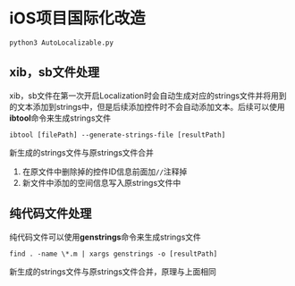 # iOS项目国际化改造

`python3 AutoLocalizable.py`

## xib，sb文件处理

xib，sb文件在第一次开启Localization时会自动生成对应的strings文件并将用到的文本添加到strings中，但是后续添加控件时不会自动添加文本。后续可以使用**ibtool**命令来生成strings文件

```
ibtool [filePath] --generate-strings-file [resultPath]
```

新生成的strings文件与原strings文件合并

1. 在原文件中删除掉的控件ID信息前面加`//`注释掉
2. 新文件中添加的空间信息写入原strings文件中

## 纯代码文件处理

纯代码文件可以使用**genstrings**命令来生成strings文件

```
find . -name \*.m | xargs genstrings -o [resultPath]
```

新生成的strings文件与原strings文件合并，原理与上面相同



